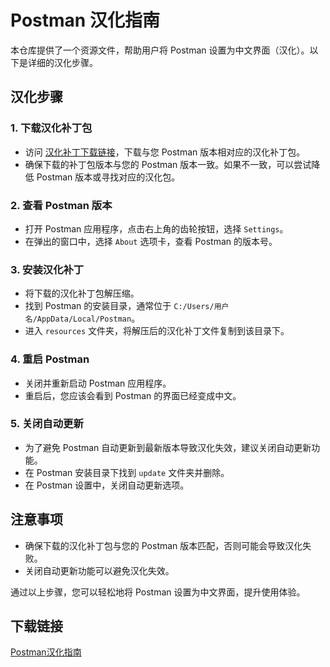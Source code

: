 # Postman 汉化指南

本仓库提供了一个资源文件，帮助用户将 Postman 设置为中文界面（汉化）。以下是详细的汉化步骤。

## 汉化步骤

### 1. 下载汉化补丁包
- 访问 [汉化补丁下载链接](https://github.com/hlmd/Postman-cn/releases)，下载与您 Postman 版本相对应的汉化补丁包。
- 确保下载的补丁包版本与您的 Postman 版本一致。如果不一致，可以尝试降低 Postman 版本或寻找对应的汉化包。

### 2. 查看 Postman 版本
- 打开 Postman 应用程序，点击右上角的齿轮按钮，选择 `Settings`。
- 在弹出的窗口中，选择 `About` 选项卡，查看 Postman 的版本号。

### 3. 安装汉化补丁
- 将下载的汉化补丁包解压缩。
- 找到 Postman 的安装目录，通常位于 `C:/Users/用户名/AppData/Local/Postman`。
- 进入 `resources` 文件夹，将解压后的汉化补丁文件复制到该目录下。

### 4. 重启 Postman
- 关闭并重新启动 Postman 应用程序。
- 重启后，您应该会看到 Postman 的界面已经变成中文。

### 5. 关闭自动更新
- 为了避免 Postman 自动更新到最新版本导致汉化失效，建议关闭自动更新功能。
- 在 Postman 安装目录下找到 `update` 文件夹并删除。
- 在 Postman 设置中，关闭自动更新选项。

## 注意事项
- 确保下载的汉化补丁包与您的 Postman 版本匹配，否则可能会导致汉化失败。
- 关闭自动更新功能可以避免汉化失效。

通过以上步骤，您可以轻松地将 Postman 设置为中文界面，提升使用体验。

## 下载链接

[Postman汉化指南](https://pan.quark.cn/s/4f5229a71ba6)